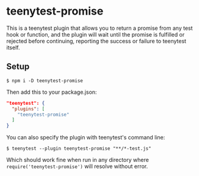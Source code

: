 # teenytest-promise

This is a teenytest plugin that allows you to return a promise from any test
hook or function, and the plugin will wait until the promise is fulfilled or
rejected before continuing, reporting the success or failure to teenytest itself.

## Setup

```
$ npm i -D teenytest-promise
```

Then add this to your package.json:

``` json
"teenytest": {
  "plugins": [
    "teenytest-promise"
  ]
}
```

You can also specify the plugin with teenytest's command line:

```
$ teenytest --plugin teenytest-promise "**/*-test.js"
```

Which should work fine when run in any directory where
`require('teenytest-promise')` will resolve without error.
